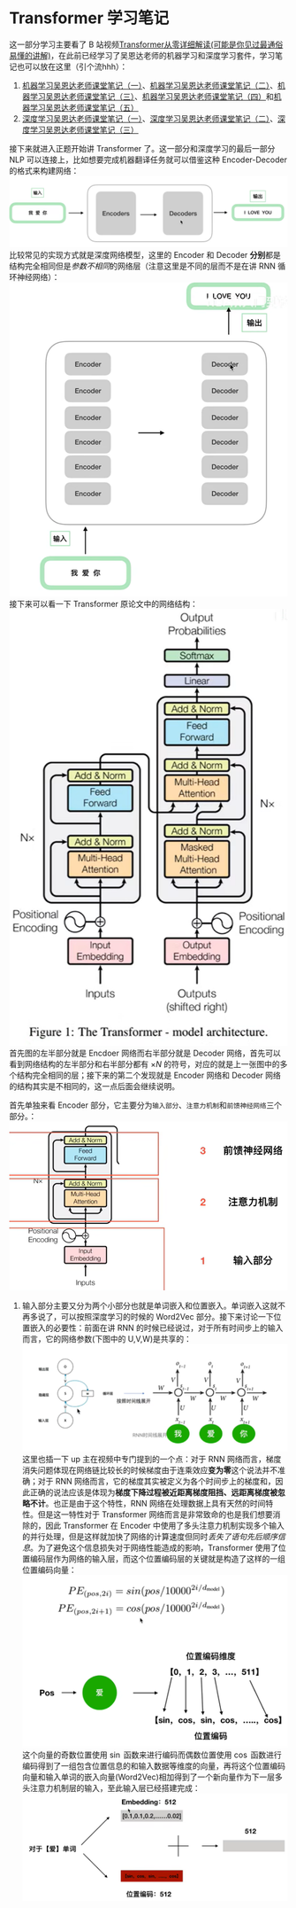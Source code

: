 # Transformer 学习笔记

这一部分学习主要看了 B 站视频[Transformer从零详细解读(可能是你见过最通俗易懂的讲解)](https://www.bilibili.com/video/BV1Di4y1c7Zm/?spm_id_from=333.337.search-card.all.click&vd_source=1163cf8c6b67cb487398d52f85ef21a4)，在此前已经学习了吴恩达老师的机器学习和深度学习套件，学习笔记也可以放在这里（引个流hhh）：

1. [机器学习吴恩达老师课堂笔记（一）](https://zhuanlan.zhihu.com/p/662873124)、[机器学习吴恩达老师课堂笔记（二）](https://zhuanlan.zhihu.com/p/662954666)、[机器学习吴恩达老师课堂笔记（三）](https://zhuanlan.zhihu.com/p/663114735)、[机器学习吴恩达老师课堂笔记（四）](https://zhuanlan.zhihu.com/p/663225012)和[机器学习吴恩达老师课堂笔记（五）](https://zhuanlan.zhihu.com/p/663246516)
2. [深度学习吴恩达老师课堂笔记（一）](https://zhuanlan.zhihu.com/p/663532574)、[深度学习吴恩达老师课堂笔记（二）](https://zhuanlan.zhihu.com/p/663689302)、[深度学习吴恩达老师课堂笔记（三）](https://zhuanlan.zhihu.com/p/663867959)

接下来就进入正题开始讲 Transformer 了。这一部分和深度学习的最后一部分 NLP 可以连接上，比如想要完成机器翻译任务就可以借鉴这种 Encoder-Decoder 的格式来构建网络：
![Encoder-Decoder 形式的机器翻译模型](../Pic/image-44.png)
比较常见的实现方式就是深度网络模型，这里的 Encoder 和 Decoder **分别**都是结构完全相同但是*参数不相同*的网络层（注意这里是不同的层而不是在讲 RNN 循环神经网络）：
![深度 Encoder-Decoder 形式的机器翻译模型](../Pic/image-45.png)
接下来可以看一下 Transformer 原论文中的网络结构：
![Transformer 网络结构](../Pic/image-46.png)
首先图的左半部分就是 Encdoer 网络而右半部分就是 Decoder 网络，首先可以看到网络结构的左半部分和右半部分都有 $\times N$ 的符号，对应的就是上一张图中的多个结构完全相同的层；接下来的第二个发现就是 Encoder 网络和 Decoder 网络的结构其实是不相同的，这一点后面会继续说明。


首先单独来看 Encoder 部分，它主要分为`输入部分`、`注意力机制`和`前馈神经网络`三个部分。：
![Encoder 部分结构](../Pic/image-47.png)
1. 输入部分主要又分为两个小部分也就是单词嵌入和位置嵌入。单词嵌入这就不再多说了，可以按照深度学习的时候的 Word2Vec 部分。接下来讨论一下位置嵌入的必要性：前面在讲 RNN 的时候已经说过，对于所有时间步上的输入而言，它的网络参数(下图中的 U,V,W)是共享的：
   ![RNN 在不同时间步上共享网络](../Pic/image-48.png)
   这里也插一下 up 主在视频中专门提到的一个点：对于 RNN 网络而言，梯度消失问题体现在网络链比较长的时候梯度由于连乘效应**变为零**这个说法并不准确；对于 RNN 网络而言，它的梯度其实被定义为各个时间步上的梯度和，因此正确的说法应该是体现为**梯度下降过程被近距离梯度阻挡、远距离梯度被忽略不计**。也正是由于这个特性，RNN 网络在处理数据上具有天然的时间特性。但是这一特性对于 Transformer 网络而言是非常致命的也是我们想要消除的，因此 Transformer 在 Encoder 中使用了多头注意力机制实现多个输入的并行处理，但是这样就加快了网络的计算速度但同时*丢失了语句先后顺序信息*。为了避免这个信息损失对于网络性能造成的影响，Transformer 使用了位置编码层作为网络的输入层，而这个位置编码层的关键就是构造了这样的一组位置编码向量：
   ![位置编码向量的生成](../Pic/image-49.png)
   这个向量的奇数位置使用 $\sin$ 函数来进行编码而偶数位置使用 $\cos$ 函数进行编码得到了一组包含位置信息的和输入数据等维度的向量，再将这个位置编码向量和输入单词的嵌入向量(Word2Vec)相加得到了一个新向量作为下一层多头注意力机制层的输入，至此输入层已经搭建完成：
   ![输入层的构成](../Pic/image-50.png)

